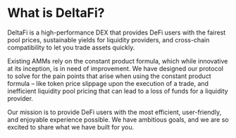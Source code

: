 # What is DeltaFi?

DeltaFi is a high-performance DEX that provides DeFi users with the fairest pool prices, sustainable yields for liquidity providers, and cross-chain compatibility to let you trade assets quickly.

Existing AMMs rely on the constant product formula, which while innovative at its inception, is in need of improvement. We have designed our protocol to solve for the pain points that arise when using the constant product formula – like token price slippage upon the execution of a trade, and inefficient liquidity pool pricing that can lead to a loss of funds for a liquidity provider.

Our mission is to provide DeFi users with the most efficient, user-friendly, and enjoyable experience possible. We have ambitious goals, and we are so excited to share what we have built for you.
